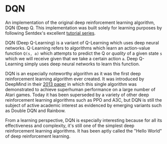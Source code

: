 # DQN
An implementation of the original deep reinforcement learning algorithm, DQN (Deep Q. This implementation was built solely for learning purposes by following Sentdex's excellent [tutorial series](https://www.youtube.com/playlist?list=PLQVvvaa0QuDezJFIOU5wDdfy4e9vdnx-7). 

DQN (Deep Q-Learning) is a variant of Q-Learning which uses deep neural networks. Q-Learning refers to algorithms which learn an action-value function `Q(s, a)` which attempts to predict the Q or *quality* of a given state `s` which we will receive given that we take a certain action `a`. Deep Q-Learning simply uses deep neural networks to learn this function. 

DQN is an especially noteworthy algorithm as it was the first deep reinforcement learning algorithm ever created. It was introduced by DeepMind in their [2013 paper](https://deepmind.com/research/publications/playing-atari-deep-reinforcement-learning) in which this single algorithm was demonstrated to achieve superhuman performance on a large number of Atari games. Today it has been superseded by a variety of other deep reinforcement learning algorithms such as PPO and A3C, but DQN is still the subject of active academic interest as evidenced by emerging variants such as Double DQN and Rainbow. 

From a learning perspective, DQN is especially interesting because for all its effectiveness and complexity, it's still one of the simplest deep reinforcement learning algorithms. It has been aptly called the "Hello World" of deep reinforcement learning. 

